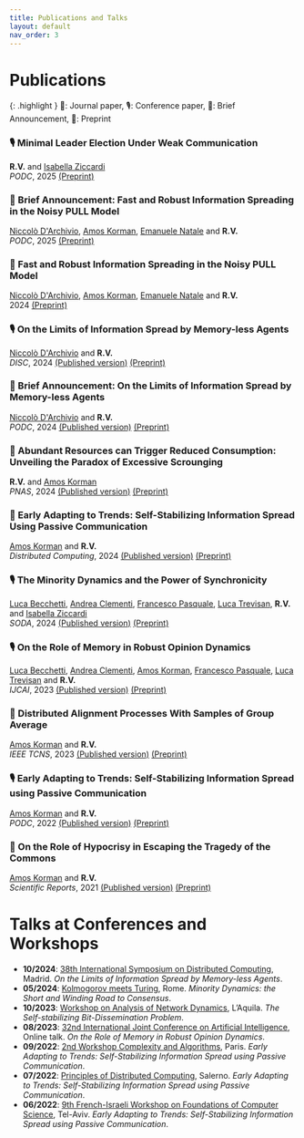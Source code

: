 ```yaml
---
title: Publications and Talks
layout: default
nav_order: 3
---
```


# Publications

{: .highlight }
📰: Journal paper, 🎙️: Conference paper, 📯: Brief Announcement, 🚧: Preprint

### 🎙️ Minimal Leader Election Under Weak Communication 

**R.V.** and [Isabella Ziccardi](https://sites.google.com/view/isabellaziccardi/)   
*PODC*, 2025  [(Preprint)](https://arxiv.org/abs/2502.12697)   

### 📯 Brief Announcement: Fast and Robust Information Spreading in the Noisy PULL Model 

[Niccolò D'Archivio](https://orcid.org/0009-0005-9491-2928), [Amos Korman](https://amoskorman.cs.haifa.ac.il/), [Emanuele Natale](https://natema.github.io/ema-webpage/) and **R.V.**   
*PODC*, 2025  [(Preprint)](https://arxiv.org/abs/2411.02560)   

### 🚧 Fast and Robust Information Spreading in the Noisy PULL Model 

[Niccolò D'Archivio](https://orcid.org/0009-0005-9491-2928), [Amos Korman](https://amoskorman.cs.haifa.ac.il/), [Emanuele Natale](https://natema.github.io/ema-webpage/) and **R.V.**   
2024  [(Preprint)](https://arxiv.org/abs/2411.02560)   

### 🎙️ On the Limits of Information Spread by Memory-less Agents 

[Niccolò D'Archivio](https://orcid.org/0009-0005-9491-2928) and **R.V.**   
*DISC*, 2024  [(Published version)](https://doi.org/10.4230/LIPIcs.DISC.2024.18) [(Preprint)](https://arxiv.org/abs/2402.11553)   

### 📯 Brief Announcement: On the Limits of Information Spread by Memory-less Agents 

[Niccolò D'Archivio](https://orcid.org/0009-0005-9491-2928) and **R.V.**   
*PODC*, 2024  [(Published version)](https://doi.org/10.1145/3662158.3662813) [(Preprint)](https://arxiv.org/abs/2402.11553)   

### 📰 Abundant Resources can Trigger Reduced Consumption: Unveiling the Paradox of Excessive Scrounging 

**R.V.** and [Amos Korman](https://amoskorman.cs.haifa.ac.il/)   
*PNAS*, 2024  [(Published version)](https://doi.org/10.1073/pnas.2322955121) [(Preprint)](https://arxiv.org/abs/2307.04920)   

### 📰 Early Adapting to Trends: Self-Stabilizing Information Spread Using Passive Communication 

[Amos Korman](https://amoskorman.cs.haifa.ac.il/) and **R.V.**   
*Distributed Computing*, 2024  [(Published version)](https://doi.org/10.1007/s00446-024-00462-8) [(Preprint)](https://hal.science/hal-03615861)   

### 🎙️ The Minority Dynamics and the Power of Synchronicity 

[Luca Becchetti](http://www.diag.uniroma1.it/~becchett/), [Andrea Clementi](https://www.mat.uniroma2.it/~clementi/), [Francesco Pasquale](https://www.mat.uniroma2.it/~pasquale/), [Luca Trevisan](https://lucatrevisan.github.io/), **R.V.** and [Isabella Ziccardi](https://sites.google.com/view/isabellaziccardi/)   
*SODA*, 2024  [(Published version)](https://doi.org/10.1137/1.9781611977912.144) [(Preprint)](https://arxiv.org/abs/2310.13558)   

### 🎙️ On the Role of Memory in Robust Opinion Dynamics 

[Luca Becchetti](http://www.diag.uniroma1.it/~becchett/), [Andrea Clementi](https://www.mat.uniroma2.it/~clementi/), [Amos Korman](https://amoskorman.cs.haifa.ac.il/), [Francesco Pasquale](https://www.mat.uniroma2.it/~pasquale/), [Luca Trevisan](https://lucatrevisan.github.io/) and **R.V.**   
*IJCAI*, 2023  [(Published version)](https://doi.org/10.24963/ijcai.2023/4) [(Preprint)](https://arxiv.org/abs/2302.08600)   

### 📰 Distributed Alignment Processes With Samples of Group Average 

[Amos Korman](https://amoskorman.cs.haifa.ac.il/) and **R.V.**   
*IEEE TCNS*, 2023  [(Published version)](https://doi.org/10.1109/TCNS.2022.3212640) [(Preprint)](https://hal.science/hal-03124213)   

### 🎙️ Early Adapting to Trends: Self-Stabilizing Information Spread using Passive Communication 

[Amos Korman](https://amoskorman.cs.haifa.ac.il/) and **R.V.**   
*PODC*, 2022  [(Published version)](https://doi.org/10.1145/3519270.3538415) [(Preprint)](https://hal.science/hal-03615861)   

### 📰 On the Role of Hypocrisy in Escaping the Tragedy of the Commons 

[Amos Korman](https://amoskorman.cs.haifa.ac.il/) and **R.V.**   
*Scientific Reports*, 2021  [(Published version)](https://doi.org/10.1109/TCNS.2022.3212640) [(Preprint)](https://arxiv.org/abs/2106.15942)   

# Talks at Conferences and Workshops
- **10/2024**: [38th International Symposium on Distributed Computing](https://www.disc-conference.org/wp/disc2024/), Madrid. *On the Limits of Information Spread by Memory-less Agents*.
- **05/2024**: [Kolmogorov meets Turing](https://sites.google.com/uniroma1.it/kmt-2024), Rome. *Minority Dynamics: the Short and Winding Road to Consensus*.
- **10/2023**: [Workshop on Analysis of Network Dynamics](https://sites.google.com/view/wand2023/home), L’Aquila. *The Self-stabilizing Bit-Dissemination Problem*.
- **08/2023**: [32nd International Joint Conference on Artificial Intelligence](https://ijcai-23.org/), Online talk. *On the Role of Memory in Robust Opinion Dynamics*.
- **09/2022**: [2nd Workshop Complexity and Algorithms](https://www.irif.fr/gt-coa/workshop2022), Paris. *Early Adapting to Trends: Self-Stabilizing Information Spread using Passive Communication*.
- **07/2022**: [Principles of Distributed Computing](https://www.podc.org/podc2022/), Salerno. *Early Adapting to Trends: Self-Stabilizing Information Spread using Passive Communication*.
- **06/2022**: [9th French-Israeli Workshop on Foundations of Computer Science](https://www.filofocs.org/filofocs-2022), Tel-Aviv. *Early Adapting to Trends: Self-Stabilizing Information Spread using Passive Communication*.
